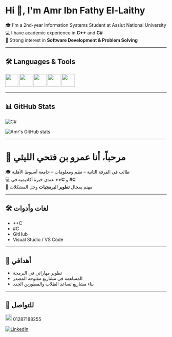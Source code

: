 
# Hi 👋, I'm Amr Ibn Fathy El-Laithy  

🎓 I'm a 2nd-year Information Systems Student at Assiut National University  
💻 I have academic experience in **C++** and **C#**  
🚀 Strong interest in **Software Development & Problem Solving**  

---

## 🛠️ Languages & Tools
<p>
  <img src="https://cdn.jsdelivr.net/gh/devicons/devicon/icons/cplusplus/cplusplus-original.svg" width="40" height="40"/>
  <img src="https://cdn.jsdelivr.net/gh/devicons/devicon/icons/csharp/csharp-original.svg" width="40" height="40"/>
  <img src="https://cdn.jsdelivr.net/gh/devicons/devicon/icons/github/github-original.svg" width="40" height="40"/>
  <img src="https://cdn.jsdelivr.net/gh/devicons/devicon/icons/vscode/vscode-original.svg" width="40" height="40"/>
  <img src="https://img.icons8.com/color/48/visual-studio.png" width="40" height="40"/>
</p>

---

## 📊 GitHub Stats  

![C#](https://img.shields.io/badge/C%23-C%23-239120?style=for-the-badge&logo=c-sharp&logoColor=white)

![Amr's GitHub stats](https://github-readme-stats.vercel.app/api?username=loveEng2030&show_icons=true&theme=tokyonight)

---

# 👋 مرحباً، أنا عمرو بن فتحي الليثي  

🎓 طالب في الفرقة الثانية – نظم ومعلومات – جامعة أسيوط الأهلية  
💻 عندي خبرة أكاديمية في **++C** و **#C**  
🚀 مهتم بمجال **تطوير البرمجيات** وحل المشكلات  

---

## 🛠️ لغات وأدوات
- ++C  
- #C  
- GitHub  
- Visual Studio / VS Code  

---

## 📌 أهدافي
- تطوير مهاراتي في البرمجة  
- المساهمة في مشاريع مفتوحة المصدر  
- بناء مشاريع تساعد الطلاب والمطورين الجدد  

---

## 📱 للتواصل
[<img src="https://img.icons8.com/color/24/whatsapp.png" width="20"/>](https://wa.me/201287188255) 01287188255  


[![LinkedIn](https://img.shields.io/badge/LinkedIn-Amr%20Lithy-blue?style=for-the-badge&logo=linkedin)](https://www.linkedin.com/in/عمرو-بن-فتحي-الليثي-amr-lithy-IS)

